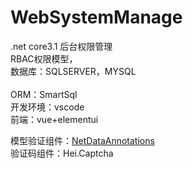 # WebSystemManage
.net core3.1 后台权限管理 <br/>
RBAC权限模型，<br/>
数据库：SQLSERVER，MYSQL<br/><br/>
ORM：SmartSql<br/>
开发环境：vscode<br/>
前端：vue+elementui

模型验证组件：<a href="https://github.com/chnzhang/NetDataAnnotations">NetDataAnnotations</a>
<br/>
验证码组件：Hei.Captcha
